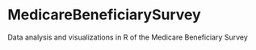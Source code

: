 # MedicareBeneficiarySurvey
Data analysis and visualizations in R of the Medicare Beneficiary Survey
